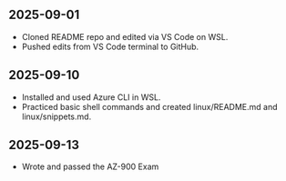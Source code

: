## 2025-09-01
- Cloned README repo and edited via VS Code on WSL.
- Pushed edits from VS Code terminal to GitHub.

## 2025-09-10
- Installed and used Azure CLI in WSL.
- Practiced basic shell commands and created linux/README.md and linux/snippets.md.
## 2025-09-13
- Wrote and passed the AZ-900 Exam
